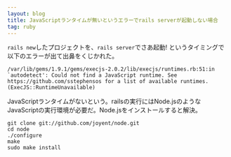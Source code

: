```yaml
---
layout: blog
title: JavaScriptランタイムが無いというエラーでrails serverが起動しない場合
tag: ruby
---
```




`rails new`したプロジェクトを、`rails server`でさあ起動! というタイミングで以下のエラーが出て出鼻をくじかれた。

    /var/lib/gems/1.9.1/gems/execjs-2.0.2/lib/execjs/runtimes.rb:51:in `autodetect': Could not find a JavaScript runtime. See https://github.com/sstephensos for a list of available runtimes. (ExecJS::RuntimeUnavailable)

JavaScriptランタイムがないという。railsの実行にはNode.jsのようなJavaScriptの実行環境が必要だ。Node.jsをインストールすると解決。

~~~~
git clone git://github.com/joyent/node.git
cd node
./configure
make
sudo make install
~~~~
